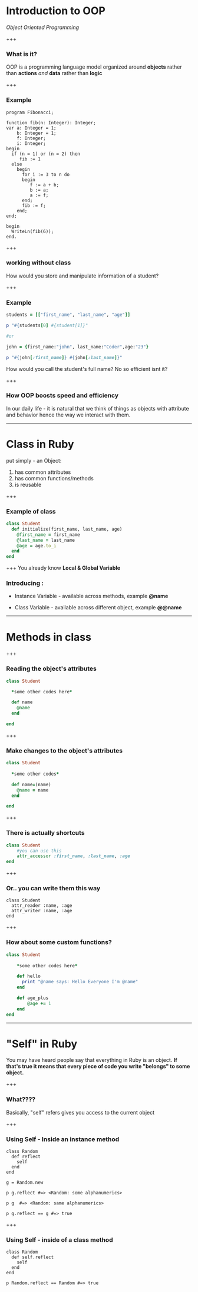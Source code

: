 # Introduction to OOP 

*Object Oriented Programming* 

+++

### What is it?
OOP is a programming language model organized around **objects** rather than **actions** *and* **data** rather than **logic**

+++

### Example 

```
program Fibonacci;

function fib(n: Integer): Integer;
var a: Integer = 1;
    b: Integer = 1;
    f: Integer;
    i: Integer;
begin
  if (n = 1) or (n = 2) then
     fib := 1
  else
    begin
      for i := 3 to n do
      begin
         f := a + b;
         b := a;
         a := f;
      end;
      fib := f;
    end;
end;

begin
  WriteLn(fib(6));
end.

```

+++

### working without class

How would you store and manipulate information of a student?

+++

### Example

```ruby
students = [["first_name", "last_name", "age"]]

p "#{students[0] #{student[1]}"

#or

john = {first_name:"john", last_name:"Coder",age:"23"}

p "#{john[:first_name]} #{john[:last_name]}"

```

How would you call the student's full name? No so efficient isnt it?

+++

### How OOP boosts speed and efficiency

In our daily life - it is natural that we think of things as objects with attribute and behavior hence the way we interact with them.

---

# Class in Ruby 

put simply - an Object:
  1. has common attributes
  2. has common functions/methods
  3. is reusable

+++

### Example of class

```ruby
class Student 
  def initialize(first_name, last_name, age)
    @first_name = first_name 
    @last_name = last_name
    @age = age.to_i 
  end  
end 

```
+++
You already know **Local  & Global Variable**

### Introducing :
  * Instance Variable - available across methods, example **@name** 

  * Class Variable - available across different object, example **@@name**

---

# Methods in class

+++

### Reading the object's attributes

```ruby
class Student 

  *some other codes here*

  def name 
    @name
  end 

end 

```
+++

### Make changes to the object's attributes

```ruby
class Student
 
  *some other codes*

  def name=(name)
  	@name = name 
  end

end

```
+++

### There is actually shortcuts

```ruby
class Student 
	#you can use this 
	attr_accessor :first_name, :last_name, :age
end 

```  
+++

### Or.. you can write them this way
```
class Student
  attr_reader :name, :age 
  attr_writer :name, :age 
end
```

+++

### How about some custom functions?

```ruby
class Student 
	
	*some other codes here*

	def hello 
	  print "@name says: Hello Everyone I'm @name"
	end 

	def age_plus 
		@age += 1 
	end 
end

``` 

---
# "Self" in Ruby

You may have heard people say that everything in Ruby is an object. **If that's true it means that every piece of code you write "belongs" to some object.**

+++

### What????

Basically, "self" refers gives you access to the current object

+++

### Using Self -  Inside an instance method

```
class Random
  def reflect
    self
  end 
end 

g = Random.new

p g.reflect #=> <Random: some alphanumerics>

p g  #=> <Random: same alphanumerics>

p g.reflect == g #=> true

```

+++

### Using Self - inside of a class method

```
class Random
  def self.reflect
    self 
  end
end 

p Random.reflect == Random #=> true

```





